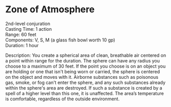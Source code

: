 # Zone of Atmosphere

2nd-level conjuration<br>
Casting Time: 1 action<br>
Range: 60 feet<br>
Components: V, S, M (a glass fish bowl worth 10 gp)<br>
Duration: 1 hour

Description: You create a spherical area of clean, breathable air centered on a point within range for the duration. The sphere can have any radius you choose to a maximum of 30 feet. If the point you choose is on an object you are holding or one that isn't being worn or carried, the sphere is centered on the object and moves with it.  Airborne substances such as poisonous gas, smoke, or fog can't enter the sphere, and any such substances already within the sphere's area are destroyed. If such a substance is created by a spell of a higher level than this one, it is unaffected. The area’s temperature is comfortable, regardless of the outside environment.
